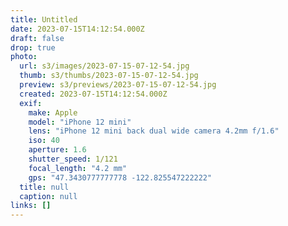 ```yaml
---
title: Untitled
date: 2023-07-15T14:12:54.000Z
draft: false
drop: true
photo:
  url: s3/images/2023-07-15-07-12-54.jpg
  thumb: s3/thumbs/2023-07-15-07-12-54.jpg
  preview: s3/previews/2023-07-15-07-12-54.jpg
  created: 2023-07-15T14:12:54.000Z
  exif:
    make: Apple
    model: "iPhone 12 mini"
    lens: "iPhone 12 mini back dual wide camera 4.2mm f/1.6"
    iso: 40
    aperture: 1.6
    shutter_speed: 1/121
    focal_length: "4.2 mm"
    gps: "47.3430777777778 -122.825547222222"
  title: null
  caption: null
links: []
---
```

